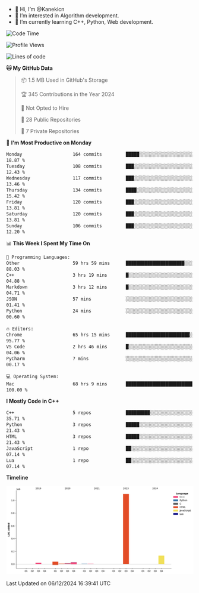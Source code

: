 - 👋 Hi, I’m @Kanekicn
- 👀 I’m interested in Algorithm development.
- 🌱 I’m currently learning C++, Python, Web development.

<!---
cotecsz/cotecsz is a ✨ special ✨ repository because its `README.md` (this file) appears on your GitHub profile.
You can click the Preview link to take a look at your changes.
--->

<!--START_SECTION:waka-->
![Code Time](http://img.shields.io/badge/Code%20Time-2%2C172%20hrs%2030%20mins-blue)

![Profile Views](http://img.shields.io/badge/Profile%20Views-30-blue)

![Lines of code](https://img.shields.io/badge/From%20Hello%20World%20I%27ve%20Written-1.3%20million%20lines%20of%20code-blue)

**🐱 My GitHub Data** 

> 📦 1.5 MB Used in GitHub's Storage 
 > 
> 🏆 345 Contributions in the Year 2024
 > 
> 🚫 Not Opted to Hire
 > 
> 📜 28 Public Repositories 
 > 
> 🔑 7 Private Repositories 
 > 
📅 **I'm Most Productive on Monday** 

```text
Monday                   164 commits         █████░░░░░░░░░░░░░░░░░░░░   18.87 % 
Tuesday                  108 commits         ███░░░░░░░░░░░░░░░░░░░░░░   12.43 % 
Wednesday                117 commits         ███░░░░░░░░░░░░░░░░░░░░░░   13.46 % 
Thursday                 134 commits         ████░░░░░░░░░░░░░░░░░░░░░   15.42 % 
Friday                   120 commits         ███░░░░░░░░░░░░░░░░░░░░░░   13.81 % 
Saturday                 120 commits         ███░░░░░░░░░░░░░░░░░░░░░░   13.81 % 
Sunday                   106 commits         ███░░░░░░░░░░░░░░░░░░░░░░   12.20 % 
```


📊 **This Week I Spent My Time On** 

```text
💬 Programming Languages: 
Other                    59 hrs 59 mins      ██████████████████████░░░   88.03 % 
C++                      3 hrs 19 mins       █░░░░░░░░░░░░░░░░░░░░░░░░   04.88 % 
Markdown                 3 hrs 12 mins       █░░░░░░░░░░░░░░░░░░░░░░░░   04.71 % 
JSON                     57 mins             ░░░░░░░░░░░░░░░░░░░░░░░░░   01.41 % 
Python                   24 mins             ░░░░░░░░░░░░░░░░░░░░░░░░░   00.60 % 

🔥 Editors: 
Chrome                   65 hrs 15 mins      ████████████████████████░   95.77 % 
VS Code                  2 hrs 46 mins       █░░░░░░░░░░░░░░░░░░░░░░░░   04.06 % 
PyCharm                  7 mins              ░░░░░░░░░░░░░░░░░░░░░░░░░   00.17 % 

💻 Operating System: 
Mac                      68 hrs 9 mins       █████████████████████████   100.00 % 
```

**I Mostly Code in C++** 

```text
C++                      5 repos             █████████░░░░░░░░░░░░░░░░   35.71 % 
Python                   3 repos             █████░░░░░░░░░░░░░░░░░░░░   21.43 % 
HTML                     3 repos             █████░░░░░░░░░░░░░░░░░░░░   21.43 % 
JavaScript               1 repo              ██░░░░░░░░░░░░░░░░░░░░░░░   07.14 % 
Lua                      1 repo              ██░░░░░░░░░░░░░░░░░░░░░░░   07.14 % 
```



**Timeline**

![Lines of Code chart](https://raw.githubusercontent.com/Kanekicn/Kanekicn/master/assets/bar_graph.png)


 Last Updated on 06/12/2024 16:39:41 UTC
<!--END_SECTION:waka-->
